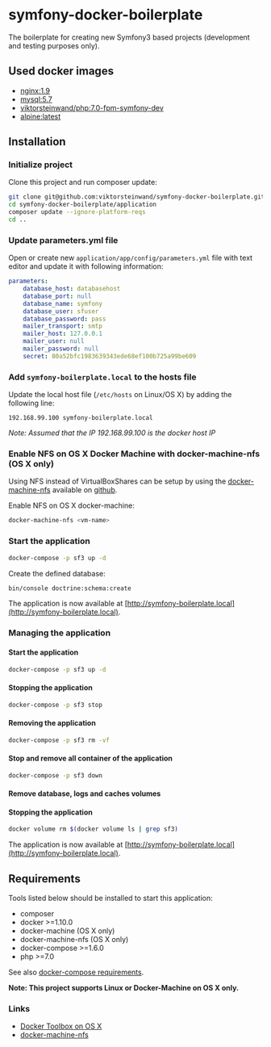 # symfony-docker-boilerplate

The boilerplate for creating new Symfony3 based projects (development and testing purposes only).

## Used docker images

- [nginx:1.9](https://hub.docker.com/_/nginx/)  
- [mysql:5.7](https://hub.docker.com/_/mysql/)  
- [viktorsteinwand/php:7.0-fpm-symfony-dev](https://hub.docker.com/r/viktorsteinwand/php/)  
- [alpine:latest](https://hub.docker.com/_/alpine/)  

## Installation

### Initialize project

Clone this project and run composer update:  

```sh
git clone git@github.com:viktorsteinwand/symfony-docker-boilerplate.git
cd symfony-docker-boilerplate/application
composer update --ignore-platform-reqs
cd ..
```

### Update parameters.yml file

Open or create new `application/app/config/parameters.yml` file with text editor and update it with following information:

```yml
parameters:
    database_host: databasehost
    database_port: null
    database_name: symfony
    database_user: sfuser
    database_password: pass
    mailer_transport: smtp
    mailer_host: 127.0.0.1
    mailer_user: null
    mailer_password: null
    secret: 80a52bfc1983639343ede68ef100b725a99be609
```

### Add `symfony-boilerplate.local` to the hosts file

Update the local host file (`/etc/hosts` on Linux/OS X) by adding the following line:

```
192.168.99.100 symfony-boilerplate.local
```

*Note: Assumed that the IP 192.168.99.100 is the docker host IP*

### Enable NFS on OS X Docker Machine with docker-machine-nfs (OS X only)

Using NFS instead of VirtualBoxShares can be setup by using the [docker-machine-nfs](https://github.com/adlogix/docker-machine-nfs) available on [github](https://github.com/adlogix/docker-machine-nfs).

Enable NFS on OS X docker-machine:

```sh
docker-machine-nfs <vm-name>
```

### Start the application

```sh
docker-compose -p sf3 up -d
```

Create the defined database:  

```sh
bin/console doctrine:schema:create
```

The application is now available at [http://symfony-boilerplate.local](http://symfony-boilerplate.local).  

### Managing the application

#### Start the application

```sh
docker-compose -p sf3 up -d
```

#### Stopping the application

```sh
docker-compose -p sf3 stop
```

#### Removing the application

```sh
docker-compose -p sf3 rm -vf
```

#### Stop and remove all container of the application

```sh
docker-compose -p sf3 down
```

#### Remove database, logs and caches volumes

#### Stopping the application

```sh
docker volume rm $(docker volume ls | grep sf3)
```

The application is now available at [http://symfony-boilerplate.local](http://symfony-boilerplate.local).  

## Requirements

Tools listed below should be installed to start this application:  

- composer  
- docker >=1.10.0  
- docker-machine (OS X only)  
- docker-machine-nfs (OS X only)  
- docker-compose >=1.6.0  
- php >=7.0  

See also [docker-compose requirements](https://docs.docker.com/compose/compose-file/#version-2).

**Note: This project supports Linux or Docker-Machine on OS X only.**

### Links

- [Docker Toolbox on OS X](http://docs.docker.com/engine/installation/mac/)
- [docker-machine-nfs](https://github.com/adlogix/docker-machine-nfs)
